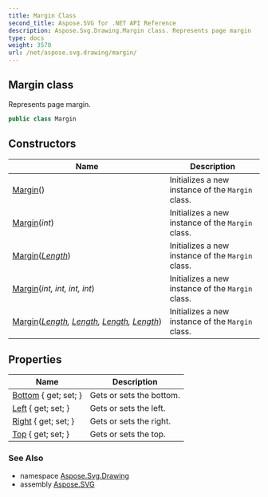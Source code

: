 ```yaml
---
title: Margin Class
second_title: Aspose.SVG for .NET API Reference
description: Aspose.Svg.Drawing.Margin class. Represents page margin
type: docs
weight: 3570
url: /net/aspose.svg.drawing/margin/
---
```

## Margin class

Represents page margin.

```csharp
public class Margin
```

## Constructors

| Name | Description |
| --- | --- |
| [Margin](margin/#constructor)() | Initializes a new instance of the `Margin` class. |
| [Margin](margin/#constructor_3)(*int*) | Initializes a new instance of the `Margin` class. |
| [Margin](margin/#constructor_1)(*[Length](../length/)*) | Initializes a new instance of the `Margin` class. |
| [Margin](margin/#constructor_4)(*int, int, int, int*) | Initializes a new instance of the `Margin` class. |
| [Margin](margin/#constructor_2)(*[Length](../length/), [Length](../length/), [Length](../length/), [Length](../length/)*) | Initializes a new instance of the `Margin` class. |

## Properties

| Name | Description |
| --- | --- |
| [Bottom](../../aspose.svg.drawing/margin/bottom/) { get; set; } | Gets or sets the bottom. |
| [Left](../../aspose.svg.drawing/margin/left/) { get; set; } | Gets or sets the left. |
| [Right](../../aspose.svg.drawing/margin/right/) { get; set; } | Gets or sets the right. |
| [Top](../../aspose.svg.drawing/margin/top/) { get; set; } | Gets or sets the top. |

### See Also

* namespace [Aspose.Svg.Drawing](../../aspose.svg.drawing/)
* assembly [Aspose.SVG](../../)
